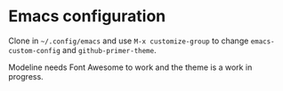# Emacs configuration

Clone in `~/.config/emacs` and use `M-x customize-group` to change `emacs-custom-config` and `github-primer-theme`.

Modeline needs Font Awesome to work and the theme is a work in progress.
